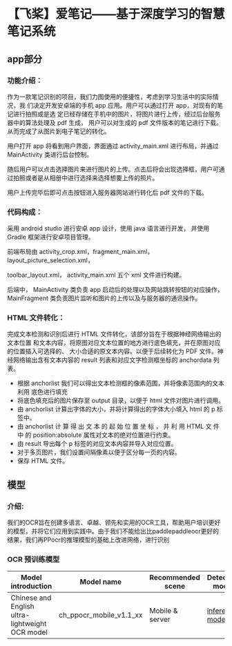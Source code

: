 # 【飞桨】爱笔记——基于深度学习的智慧笔记系统

##  app部分

### 功能介绍：

作为一款笔记识别的项目，我们力图使用的便捷性，考虑到学习生活中的实际情况，我 们决定开发安卓端的手机 app 应用。用户可以通过打开 app，对现有的笔记进行拍照或是选 定已经存储在手机中的图片，将图片进行上传，经过后台服务器中的算法处理及 pdf 生成， 用户可以对生成的 pdf 文件版本的笔记进行下载。从而完成了从图片到电子笔记的转化。

用户打开 app 将看到用户界面，界面通过 activity_main.xml 进行布局，并通过 MainActivity 类进行后台控制。

随后用户可以点击选择图片来进行图片的上传。点击后将会出现选择框，用户可通过拍照或者是从相册中进行选择来选择想要上传的照片。

用户上传完毕后即可点击按钮进入服务器网站进行转化后 pdf 文件的下载。

### 代码构成：

采用 android studio 进行安卓 app 设计，使用 java 语言进行开发， 并使用 Gradle 框架进行安卓项目管理。

前端布局由 activity_crop.xml，fragment_main.xml，layout_picture_selection.xml，

toolbar_layout.xml， activity_main.xml 五个 xml 文件进行构建。

后端中， MainActivity 类负责 app 启动后的处理以及网站跳转按钮的对应操作， MainFragment 类负责图片监听和图片的上传以及与服务器的通讯操作。



### HTML 文件转化：

完成文本检测和识别后进行 HTML 文件转化，该部分旨在于根据神经网络输出的文本位置 和文本内容，将原图对应文本位置的地方进行底色填充，并在原图对应的位置插入可选择的、 大小合适的原文本内容。以便于后续转化为 PDF 文件。神经网络输出含有文本内容的 result 列表和对应文字检测框坐标的 anchordata 列表。

* 根据 anchorlist 我们可以得出文本检测框的像素范围，并将像素范围内的文本利用 底色进行填充
* 将底色填充后的图片保存至 output 目录，以便于 html 文件对图片进行调用。
* 由 anchorlist 计算出字体的大小，并将计算得出的字体大小填入 html 的 p 标签中。
* 由 anchorlist 计 算 得 出 文 本 的 起 始 位 置 坐 标 ， 并 利 用 HTML 文 件 中 的 position:absolute 属性对文本的绝对位置进行约束。
* 由 result 导出每个 p 标签的对应文本内容并导入对应位置。
* 对于多页图片，我们设置间隔像素以便于区分每一页的内容。
* 保存 HTML 文件。

## 模型

### 介绍:

我们的OCR旨在创建多语言、卓越、领先和实用的OCR工具，帮助用户培训更好的模型，并将它们应用到实践中。由于我们不能给出比paddlepaddleocr更好的结果，我们再PPocr的推理模型的基础上改进网络，进行识别

### OCR 预训练模型

| Model introduction                              | Model name              | Recommended scene | Detection model                                              | Direction classifier                                         | Recognition model                                            |
| ----------------------------------------------- | ----------------------- | ----------------- | ------------------------------------------------------------ | ------------------------------------------------------------ | ------------------------------------------------------------ |
| Chinese and English ultra-lightweight OCR model | ch_ppocr_mobile_v1.1_xx | Mobile & server   | [inference model](https://paddleocr.bj.bcebos.com/20-09-22/mobile/det/ch_ppocr_mobile_v1.1_det_infer.tar) | [inference model](https://paddleocr.bj.bcebos.com/20-09-22/cls/ch_ppocr_mobile_v1.1_cls_infer.tar) | [inference model](https://paddleocr.bj.bcebos.com/20-09-22/mobile/rec/ch_ppocr_mobile_v1.1_rec_infer.tar) |